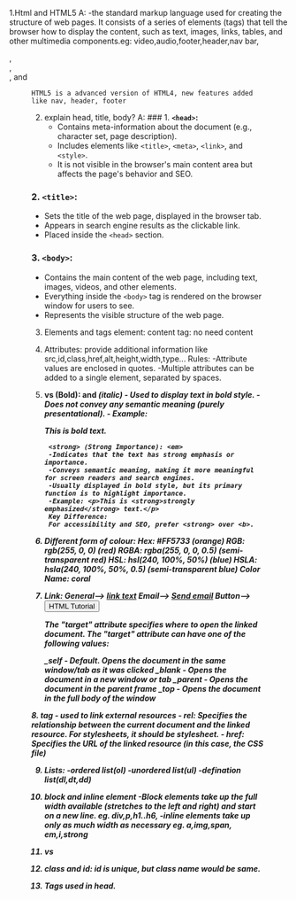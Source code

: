 1.Html and HTML5
A: -the standard markup language used for creating the structure of web pages. It consists of a series of elements (tags) that tell the browser how to display the content, such as text, images, links, tables, and other multimedia components.eg: video,audio,footer,header,nav bar,<article>, <nav>, <aside>, and <figure>

    HTML5 is a advanced version of HTML4, new features added like nav, header, footer

2. explain head, title, body?
A: ### 1. **`<head>`:**
   - Contains meta-information about the document (e.g., character set, page description).
   - Includes elements like `<title>`, `<meta>`, `<link>`, and `<style>`.
   - It is not visible in the browser's main content area but affects the page's behavior and SEO.

### 2. **`<title>`:**
   - Sets the title of the web page, displayed in the browser tab.
   - Appears in search engine results as the clickable link.
   - Placed inside the `<head>` section.

### 3. **`<body>`:**
   - Contains the main content of the web page, including text, images, videos, and other elements.
   - Everything inside the `<body>` tag is rendered on the browser window for users to see.
   - Represents the visible structure of the web page.

3. Elements and tags
    element: <tag>content</tag>
    tag: no need content

4. Attributes: provide additional information like src,id,class,href,alt,height,width,type...
    Rules:
    -Attribute values are enclosed in quotes.
    -Multiple attributes can be added to a single element, separated by spaces.

5. <b> vs <strong>
        <b> (Bold): and <i>(italic)
        - Used to display text in bold style.
        - Does not convey any semantic meaning (purely presentational).
        - Example: <p>This is <b>bold</b> text.</p>
        
        <strong> (Strong Importance): <em>
        -Indicates that the text has strong emphasis or importance.
        -Conveys semantic meaning, making it more meaningful for screen readers and search engines.
        -Usually displayed in bold style, but its primary function is to highlight importance.
        -Example: <p>This is <strong>strongly emphasized</strong> text.</p>
        Key Difference:
        For accessibility and SEO, prefer <strong> over <b>.

6. Different form of colour:
        Hex: #FF5733 (orange)
        RGB: rgb(255, 0, 0) (red)
        RGBA: rgba(255, 0, 0, 0.5) (semi-transparent red)
        HSL: hsl(240, 100%, 50%) (blue)
        HSLA: hsla(240, 100%, 50%, 0.5) (semi-transparent blue)
        Color Name: coral

7. Link:
    General--> <a href="url">link text</a>
    Email--> <a href="mailto:someone@example.com">Send email</a>
    Button--> <button onclick="document.location='https://eloquentjavascript.net/00_intro.html'" target="">HTML Tutorial</button>

    The "target" attribute specifies where to open the linked document.
    The "target" attribute can have one of the following values:

    _self - Default. Opens the document in the same window/tab as it was clicked
    _blank - Opens the document in a new window or tab
    _parent - Opens the document in the parent frame
    _top - Opens the document in the full body of the window
            
8.<link> tag
    - used to link external resources
    - rel: Specifies the relationship between the current document and the linked resource. For stylesheets, it should be stylesheet.
    - href: Specifies the URL of the linked resource (in this case, the CSS file)

9. Lists:
    -ordered list(ol)
    -unordered list(ul)
    -defination list(dl,dt,dd)

10. block and inline element
     -Block elements take up the full width available (stretches to the left and right) and start on a new line.
      eg. div,p,h1..h6,
    -inline elements take up only as much width as necessary 
     eg. a,img,span, em,i,strong

11. <div> vs <span>

12. class and id: id is unique, but class name would be same.

13. Tags used in head.
    <title>,<meta>,<link>,<style>,<script>

14. HTML Layout:
    header, navigation, main content, sidebar, and footer.

15. semantic and non-semantic
    - Semantic: elements which have meaning and Better for search engine optimization eg. nav,header, footer, article, img
    - Non-Semantic: don't have meaning. eg. span,div,b,i

16. HTML Entity:displaying reserved characters, special symbols, and characters from different languages
    eg. &amp;,&copy; , &lt;, 

17. Void /self closing tags: <br>,<hr>,<img/>,<link>,<input>,<area>

18. CSS apply : 3 ways-->inline (like attribute eg. style=""),internal(<style> tag),external(<link rel="" href="">)

19. JS inject: 3 ways--> inline, internal(script tag), external(src),in body.

20. lang attribute: use for language purpose, date format, screen reader,right to left,font size vary according to lang, alert prompt based on lang.

21. Validation tool: W3C Validator

22. Importance of UTF-8(Unicode Transformation Format - 8-bit) in HTML
        Global Language Support: UTF-8 can represent characters from virtually every language and script, enabling seamless multilingual content.

        Compatibility: It is widely supported by modern browsers and programming languages, ensuring consistent text rendering across platforms.

        SEO Benefits: Using UTF-8 helps search engines properly index all characters, enhancing visibility in search results.

        Accessibility: It improves text interpretation for screen readers and assistive technologies, making content more accessible.

        HTML Declaration: Specifying UTF-8 in the <meta charset="UTF-8"> tag prevents character corruption and ensures correct display.

        Ease of Use: UTF-8 eliminates the need for multiple encodings, simplifying development and maintenance.

23. Graphics:
    1. SVG:SVG graphics are scalable, and do not lose any quality if they are zoomed or resized:
        Reason for use: SVG is a powerful tool for creating graphics on the web, offering scalability, small file sizes, interactivity, and high-quality rendering. Its versatility and ease of use make it a popular choice for modern web design and development.
     eg. <svg width="100" height="100">
             <circle cx="50" cy="50" r="40" stroke="green" stroke-width="4" fill="yellow" />
             <rect x="10" y="10" width="200" height="100" stroke="red" stroke-width="6" fill="blue" />
        </svg>

    2. Canvas: HTML Canvas is a powerful tool for creating dynamic and interactive graphics on the web. Its flexibility and performance make it a popular choice for games, animations, and data visualizations.
        eg.  <canvas id="myCanvas" width="400" height="200" style="border:1px solid #000000;"></canvas>
        getContext(): Retrieves the drawing context for the canvas, such as 2d or webgl.
        fillRect(x, y, width, height): Draws a filled rectangle.
        strokeRect(x, y, width, height): Draws a rectangle outline.
        arc(x, y, radius, startAngle, endAngle, anticlockwise): Draws a circle or arc.
        drawImage(): Draws an image onto the canvas.

24. using a existing css file into another file using @import
    eg. @import url("header.css");

25. 